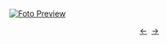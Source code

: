 [![Foto Preview](preview/project-1188.avif)](https://20essentials.github.io/project-1188)

<div align="center" style="display: flex; justify-content: center;">
  <a  href="https://github.com/20essentials/project-1187" target="_blank">&#8592;</a>
  &nbsp;&nbsp;
  <a  href="https://github.com/20essentials/project-1189" target="_blank">&#8594;</a>
</div>
